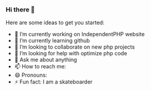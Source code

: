 ### Hi there 👋

Here are some ideas to get you started:

- 🔭 I’m currently working on IndependentPHP website
- 🌱 I’m currently learning github
- 👯 I’m looking to collaborate on new php projects
- 🤔 I’m looking for help with optimize php code
- 💬 Ask me about anything
- 📫 How to reach me: 
- 😄 Pronouns: 
- ⚡ Fun fact: I am a skateboarder


